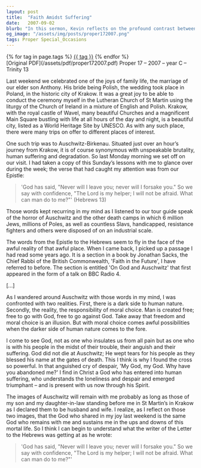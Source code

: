 ```yaml
---
layout: post
title:  "Faith Amidst Suffering"
date:   2007-09-02
blurb: "In this sermon, Kevin reflects on the profound contrast between the joy of his son's wedding and the somber visit to Auschwitz. He explores the crisis of faith faced by many during the Holocaust and the enduring message of hope found in the Epistle to the Hebrews. Kevin emphasizes the presence of God in both joy and suffering, and the moral choices that define our humanity."
og_image: "/assets/img/posts/proper172007.png"
tags: Proper Special_Occasions
---    
```

<div class="tag-pills">
    {% for tag in page.tags %}
    <a href="{{ site.baseurl }}/tag/{{ tag | slugify }}" class="tag-pill">{{ tag }}</a>
    {% endfor %}
</div>
[Original PDF](/assets/pdf/proper172007.pdf)
Proper 17 – 2007 – year C – Trinity 13

Last weekend we celebrated one of the joys of family life, the marriage of our elder son Anthony. His bride being Polish, the wedding took place in Poland, in the historic city of Krakow. It was a great joy to be able to conduct the ceremony myself in the Lutheran Church of St Martin using the liturgy of the Church of Ireland in a mixture of English and Polish. Krakow, with the royal castle of Wavel, many beautiful Churches and a magnificent Main Square bustling with life at all hours of the day and night, is a beautiful city, listed as a World Heritage Site by UNESCO. As with any such place, there were many trips on offer to different places of interest.

One such trip was to Auschwitz-Birkenau. Situated just over an hour’s journey from Krakow, it is of course synonymous with unspeakable brutality, human suffering and degradation. So last Monday morning we set off on our visit. I had taken a copy of this Sunday’s lessons with me to glance over during the week; the verse that had caught my attention was from our Epistle:

> 'God has said,
> "Never will I leave you;
> never will I forsake you."
> So we say with confidence,
> "The Lord is my helper; I will not be afraid.
> What can man do to me?"' (Hebrews 13)

Those words kept recurring in my mind as I listened to our tour guide speak of the horror of Auschwitz and the other death camps in which 6 million Jews, millions of Poles, as well as countless Slavs, handicapped, resistance fighters and others were disposed of on an industrial scale.

The words from the Epistle to the Hebrews seem to fly in the face of the awful reality of that awful place. When I came back, I picked up a passage I had read some years ago. It is a section in a book by Jonathan Sacks, the Chief Rabbi of the British Commonwealth, 'Faith in the Future', I have referred to before. The section is entitled 'On God and Auschwitz' that first appeared in the form of a talk on BBC Radio 4.

[...]

As I wandered around Auschwitz with those words in my mind, I was confronted with two realities. First, there is a dark side to human nature. Secondly, the reality, the responsibility of moral choice. Man is created free; free to go with God, free to go against God. Take away that freedom and moral choice is an illusion. But with moral choice comes awful possibilities when the darker side of human nature comes to the fore.

I come to see God, not as one who insulates us from all pain but as one who is with his people in the midst of their trouble, their anguish and their suffering. God did not die at Auschwitz; He wept tears for his people as they blessed his name at the gates of death. This I think is why I found the cross so powerful. In that anguished cry of despair, 'My God, my God. Why have you abandoned me?' I find in Christ a God who has entered into human suffering, who understands the loneliness and despair and emerged triumphant – and is present with us now through his Spirit.

The images of Auschwitz will remain with me probably as long as those of my son and my daughter-in-law standing before me in St Martin’s in Krakow as I declared them to be husband and wife. I realize, as I reflect on those two images, that the God who shared in my joy last weekend is the same God who remains with me and sustains me in the ups and downs of this mortal life. So I think I can begin to understand what the writer of the Letter to the Hebrews was getting at as he wrote:

> 'God has said,
> "Never will I leave you;
> never will I forsake you."
> So we say with confidence,
> "The Lord is my helper; I will not be afraid.
> What can man do to me?"'
